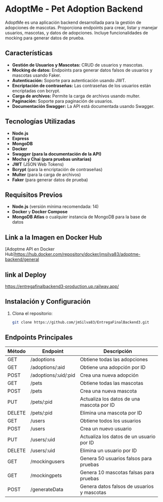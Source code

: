# AdoptMe - Pet Adoption Backend

AdoptMe es una aplicación backend desarrollada para la gestión de adopciones de mascotas. Proporciona endpoints para crear, listar y manejar usuarios, mascotas, y datos de adopciones. Incluye funcionalidades de mocking para generar datos de prueba.

## Características

- **Gestión de Usuarios y Mascotas:** CRUD de usuarios y mascotas.
- **Mocking de datos:** Endpoints para generar datos falsos de usuarios y mascotas usando Faker.
- **Autenticación:** Soporte para autenticación usando JWT.
- **Encriptación de contraseñas:** Las contraseñas de los usuarios están encriptadas con bcrypt.
- **Carga de archivos:** Permite la carga de archivos usando multer.
- **Paginación:** Soporte para paginación de usuarios.
- **Documentación Swagger:** La API está documentada usando Swagger.

## Tecnologías Utilizadas

- **Node.js**
- **Express**
- **MongoDB**
- **Docker**
- **Swagger (para la documentación de la API)**
- **Mocha y Chai (para pruebas unitarias)**
- **JWT** (JSON Web Tokens)
- **Bcrypt** (para la encriptación de contraseñas)
- **Multer** (para la carga de archivos)
- **Faker** (para generar datos de prueba)

## Requisitos Previos

- **Node.js** (versión mínima recomendada: 14)
- **Docker** y **Docker Compose**
- **MongoDB Atlas** o cualquier instancia de MongoDB para la base de datos

## Link a la Imagen en Docker Hub
[Adoptme API en Docker Hub]https://hub.docker.com/repository/docker/jmsilva83/adoptme-backend/general

## link al Deploy
https://entregafinalbackend3-production.up.railway.app/

## Instalación y Configuración

1. Clona el repositorio:
   ```bash
   git clone https://github.com/jmSilva83/EntregaFinalBackend3.git
   
## Endpoints Principales
| Método | Endpoint               | Descripción                               |
|--------|-------------------------|-------------------------------------------|
| GET    | /adoptions              | Obtiene todas las adopciones              |
| GET    | /adoptions/:aid         | Obtiene una adopción por ID               |
| POST   | /adoptions/:uid/:pid    | Crea una nueva adopción                   |
| GET    | /pets                   | Obtiene todas las mascotas                |
| POST   | /pets                   | Crea una nueva mascota                    |
| PUT    | /pets/:pid              | Actualiza los datos de una mascota por ID |
| DELETE | /pets/:pid              | Elimina una mascota por ID                |
| GET    | /users                  | Obtiene todos los usuarios                |
| POST   | /users                  | Crea un nuevo usuario                     |
| PUT    | /users/:uid             | Actualiza los datos de un usuario por ID  |
| DELETE | /users/:uid             | Elimina un usuario por ID                 |
| GET    | /mockingusers           | Genera 50 usuarios falsos para pruebas    |
| GET    | /mockingpets            | Genera 10 mascotas falsas para pruebas    |
| POST   | /generateData           | Genera datos falsos de usuarios y mascotas|

